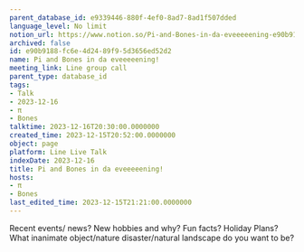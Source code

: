 ```yaml
---
parent_database_id: e9339446-880f-4ef0-8ad7-8ad1f507dded
language_level: No limit
notion_url: https://www.notion.so/Pi-and-Bones-in-da-eveeeeening-e90b9188fc6e4d2489f95d3656ed52d2
archived: false
id: e90b9188-fc6e-4d24-89f9-5d3656ed52d2
name: Pi and Bones in da eveeeeening!
meeting_link: Line group call
parent_type: database_id
tags:
- Talk
- 2023-12-16
- π
- Bones
talktime: 2023-12-16T20:30:00.0000000
created_time: 2023-12-15T20:52:00.0000000
object: page
platform: Line Live Talk
indexDate: 2023-12-16
title: Pi and Bones in da eveeeeening!
hosts:
- π
- Bones
last_edited_time: 2023-12-15T21:21:00.0000000
---
```



Recent events/ news?
New hobbies and why?
Fun facts? 
Holiday Plans?
What inanimate object/nature disaster/natural landscape do you want to be?























